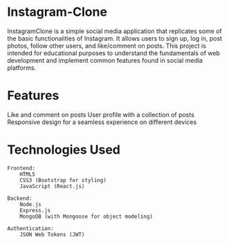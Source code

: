 # Instagram-Clone
InstagramClone is a simple social media application that replicates some of the basic functionalities of Instagram. It allows users to sign up, log in, post photos, follow other users, and like/comment on posts. This project is intended for educational purposes to understand the fundamentals of web development and implement common features found in social media platforms.
# Features
Like and comment on posts
User profile with a collection of posts
Responsive design for a seamless experience on different devices
# Technologies Used

    Frontend:
        HTML5
        CSS3 (Bootstrap for styling)
        JavaScript (React.js)

    Backend:
        Node.js
        Express.js
        MongoDB (with Mongoose for object modeling)

    Authentication:
        JSON Web Tokens (JWT)
